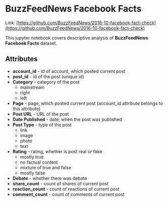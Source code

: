 # BuzzFeedNews Facebook Facts

Link: [https://github.com/BuzzFeedNews/2016-10-facebook-fact-check](https://github.com/BuzzFeedNews/2016-10-facebook-fact-check)

This jupyter notebook covers descriptive analysis of **BuzzFeedNews Facebook Facts** dataset. 

## Attributes

* **account_id** - id of account, which posted current post
* **post_id** - id of the post (unique id)
* **Category** - category of the post
    * mainstream
    * right
    * left
* **Page** - page, which posted current post (account_id attribute belongs to this attribute)
* **Post URL** - URL of the post
* **Date Published** - date, when the post was published
* **Post Type** - type of the post
    * link
    * image
    * photo
    * text
* **Rating** - rating, whether is post real or fake
    * mostly true
    * no factual content
    * mixture of true and false
    * mostly false
* **Debate** - whether there was debate
* **share_count** - count of shares of current post
* **reaction_count** - count of reactions of current post
* **comment_count** - count of comments of current post
